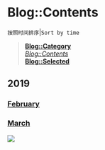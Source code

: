 # Blog::Contents
`按照时间排序`|`Sort by time`
> **[Blog::Category](/blog/category/)**  
> *[Blog::Contents](/blog/contents)*  
> **[Blog::Selected](/blog/)**

## 2019
### [February](con-1902.html?src=x4eZXa3ih4eHzERp)
### [March](con-1903.html?src=ehbDlDr52YtCyDNz)

![](https://ww2.sinaimg.cn/large/005BYqpgly1g01dwo3j72j308c01o080.jpg)

<script async src="//pagead2.googlesyndication.com/pagead/js/adsbygoogle.js"></script> <script> (adsbygoogle = window.adsbygoogle || []).push({ google_ad_client: "ca-pub-4161171709893056", enable_page_level_ads: true }); </script>
<!-- Global site tag (gtag.js) - Google Analytics -->
<script async src="https://www.googletagmanager.com/gtag/js?id=UA-116309064-2"></script>
<script>
  window.dataLayer = window.dataLayer || [];
  function gtag(){dataLayer.push(arguments);}
  gtag('js', new Date());
  gtag('config', 'UA-116309064-2');
</script>
